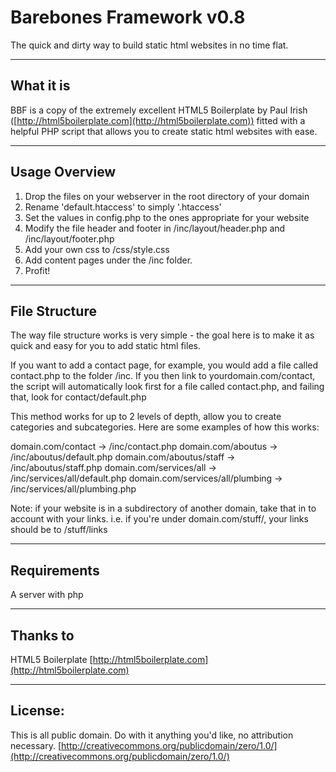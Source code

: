 # Barebones Framework v0.8
The quick and dirty way to build static html websites in no time flat.

---------------------------------------

## What it is

BBF is a copy of the extremely excellent HTML5 Boilerplate by Paul Irish ([http://html5boilerplate.com](http://html5boilerplate.com)) fitted with a helpful PHP script that allows you to create static html websites with ease.

---------------------------------------

## Usage Overview

1. Drop the files on your webserver in the root directory of your domain
2. Rename 'default.htaccess' to simply '.htaccess'
3. Set the values in config.php to the ones appropriate for your website
4. Modify the file header and footer in /inc/layout/header.php and /inc/layout/footer.php
5. Add your own css to /css/style.css
6. Add content pages under the /inc folder.
7. Profit!

---------------------------------------

## File Structure

The way file structure works is very simple - the goal here is to make it as quick and easy for you to add static html files.

If you want to add a contact page, for example, you would add a file called contact.php to the folder /inc. If you then link to yourdomain.com/contact, the script will automatically look first for a file called contact.php, and failing that, look for contact/default.php

This method works for up to 2 levels of depth, allow you to create categories and subcategories. Here are some examples of how this works:

domain.com/contact                ->  /inc/contact.php
domain.com/aboutus                ->  /inc/aboutus/default.php
domain.com/aboutus/staff          ->  /inc/aboutus/staff.php
domain.com/services/all           ->  /inc/services/all/default.php
domain.com/services/all/plumbing  ->  /inc/services/all/plumbing.php

Note: if your website is in a subdirectory of another domain, take that in to account with your links. i.e. if you're under domain.com/stuff/, your links should be to /stuff/links

---------------------------------------

## Requirements

A server with php

---------------------------------------

## Thanks to

HTML5 Boilerplate [http://html5boilerplate.com](http://html5boilerplate.com)

---------------------------------------

## License:

This is all public domain. Do with it anything you'd like, no attribution necessary. [http://creativecommons.org/publicdomain/zero/1.0/](http://creativecommons.org/publicdomain/zero/1.0/)